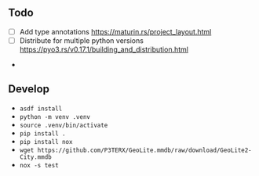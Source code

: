 ## Todo
- [ ] Add type annotations https://maturin.rs/project_layout.html
- [ ] Distribute for multiple python versions https://pyo3.rs/v0.17.1/building_and_distribution.html
- 

## Develop

- `asdf install`
- `python -m venv .venv`
- `source .venv/bin/activate`
- `pip install .`
- `pip install nox`
- `wget https://github.com/P3TERX/GeoLite.mmdb/raw/download/GeoLite2-City.mmdb`
- `nox -s test`